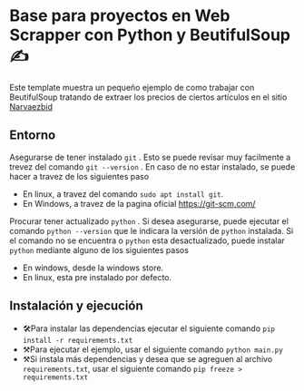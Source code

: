 # Base para proyectos en Web Scrapper con Python y BeutifulSoup:writing_hand:

Este template muestra un pequeño ejemplo de como trabajar con BeutifulSoup tratando de extraer los precios de ciertos artículos en el sitio [Narvaezbid](https://www.narvaezbid.com.ar/)

## Entorno

Asegurarse de tener instalado `git` . Esto se puede revisar muy facilmente a trevez del comando `git --version` . En caso de no estar instalado, se puede hacer a travez de los siguientes paso

- En linux, a travez del comando `sudo apt install git`.
- En Windows, a travez de la pagina oficial https://git-scm.com/

Procurar tener actualizado `python` . Si desea asegurarse, puede ejecutar el comando `python --version` que le indicara la versión de `python` instalada. Si el comando no se encuentra o `python`  esta desactualizado, puede instalar `python` mediante alguno de los siguientes pasos

- En windows, desde la windows store.
- En linux, esta pre instalado por defecto.

## Instalación y ejecución

- 🛠Para instalar las dependencias ejecutar el siguiente comando `pip install -r requirements.txt`
- ⚒Para ejecutar el ejemplo, usar el siguiente comando `python main.py`
- ⚒Si instala más dependencias y desea que se agreguen al archivo `requirements.txt`, usar el siguiente comando `pip freeze > requirements.txt`